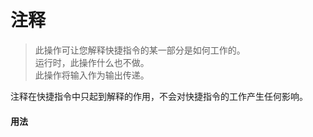 # 注释
> 此操作可让您解释快捷指令的某一部分是如何工作的。  
运行时，此操作什么也不做。  
此操作将输入作为输出传递。

注释在快捷指令中只起到解释的作用，不会对快捷指令的工作产生任何影响。  

#### 用法   
